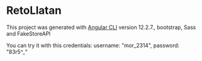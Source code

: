 # RetoLlatan

This project was generated with [Angular CLI](https://github.com/angular/angular-cli) version 12.2.7., bootstrap, Sass and FakeStoreAPI

You can try it with this credentials:
  username: "mor_2314",
  password: "83r5^_"
